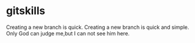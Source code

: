 # gitskills
Creating a new branch is quick.
Creating a new branch is quick and simple.
Only God can judge me,but I can not see him here.
